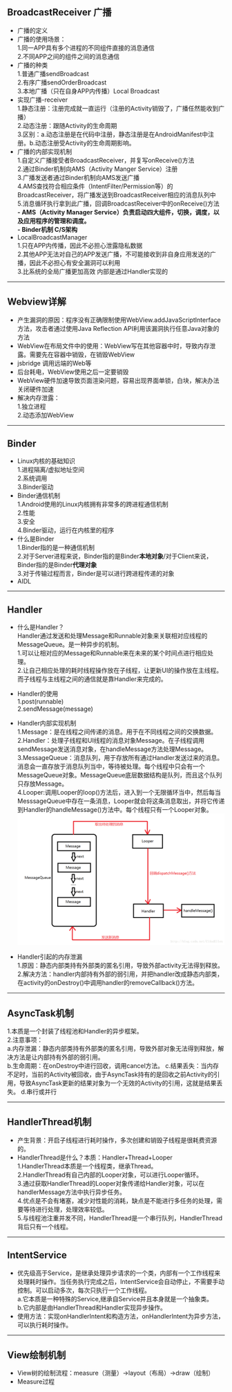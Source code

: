 ## BroadcastReceiver 广播 ##
- 广播的定义
- 广播的使用场景：  
	1.同一APP具有多个进程的不同组件直接的消息通信  
	2.不同APP之间的组件之间的消息通信
- 广播的种类  
	1.普通广播sendBroadcast  
	2.有序广播sendOrderBroadcast  
	3.本地广播（只在自身APP内传播）Local Broadcast
- 实现广播-receiver  
	1.静态注册：注册完成就一直运行（注册的Activity销毁了，广播任然能收到广播）  
	2.动态注册：跟随Activity的生命周期  
	3.区别：a.动态注册是在代码中注册，静态注册是在AndroidManifest中注册。b.动态注册受Activity的生命周期影响。
- 广播的内部实现机制  
	1.自定义广播接受者BroadcastReceiver，并复写onReceive()方法  
	2.通过Binder机制向AMS（Activity Manger Service）注册  
	3.广播发送者通过Binder机制向AMS发送广播  
	4.AMS查找符合相应条件（IntentFilter/Permission等）的BroadcastReceiver，将广播发送到BroadcastReceiver相应的消息队列中  
	5.消息循环执行拿到此广播，回调BroadcastReceiver中的onReceive()方法  
**- AMS（Activity Manager Service）负责启动四大组件，切换，调度，以及应用程序的管理和调度。**  
**- Binder机制 C/S架构**  
- LocalBroadcastManager  
	1.只在APP内传播，因此不必担心泄露隐私数据  
	2.其他APP无法对自己的APP发送广播，不可能接收到非自身应用发送的广播，因此不必担心有安全漏洞可以利用  
	3.比系统的全局广播更加高效 内部是通过Handler实现的  

----------
## Webview详解 ##

- 产生漏洞的原因：程序没有正确限制使用WebView.addJavaScriptInterface方法，攻击者通过使用Java Reflection API利用该漏洞执行任意Java对象的方法
- WebView在布局文件中的使用：WebView写在其他容器中时，导致内存泄露。需要先在容器中销毁，在销毁WebView
- jsbridge 调用远端的Web等
- 后台耗电，WebView使用之后一定要销毁
- WebView硬件加速导致页面渲染问题，容易出现界面单锁，白块，解决办法关闭硬件加速
- 解决内存泄露：  
	1.独立进程  
	2.动态添加WebView

----------
## Binder ##
- Linux内核的基础知识  
	1.进程隔离/虚拟地址空间  
	2.系统调用  
	3.Binder驱动
- Binder通信机制  
	1.Android使用的Linux内核拥有非常多的跨进程通信机制  
	2.性能  
	3.安全  
	4.Binder驱动，运行在内核里的程序
- 什么是Binder  
	1.Binder指的是一种通信机制  
	2.对于Server进程来说，Binder指的是Binder**本地对象**/对于Client来说，Binder指的是Binder**代理对象**  
	3.对于传输过程而言，Binder是可以进行跨进程传递的对象
- AIDL   
	

----------
## Handler ##
- 什么是Handler？  
	Handler通过发送和处理Message和Runnable对象来关联相对应线程的MessageQueue。是一种异步的机制。  
	1.可以让相对应的Message和Runnable来在未来的某个时间点进行相应处理。  
	2.让自己相应处理的耗时线程操作放在子线程，让更新UI的操作放在主线程。而子线程与主线程之间的通信就是靠Handler来完成的。
- Handler的使用  
	1.post(runnable)  
	2.sendMessage(message)
- Handler内部实现机制  
	1.Message：是在线程之间传递的消息。用于在不同线程之间的交换数据。  
	2.Handler：处理子线程和UI线程的消息对象Message。在子线程调用sendMessage发送消息对象，在handleMessage方法处理Message。  
	3.MessageQueue：消息队列，用于存放所有通过Handler发送过来的消息。消息会一直存放于消息队列当中，等待被处理。每个线程中只会有一个MessageQueue对象。MessageQueue底层数据结构是队列，而且这个队列只存放Message。  
	4.Looper:调用Looper的loop()方法后，进入到一个无限循环当中，然后每当MesssageQueue中存在一条消息，Looper就会将这条消息取出，并将它传递到Handler的handleMessage()方法中。每个线程只有一个Looper对象。
![](https://raw.githubusercontent.com/lhhxsm/Ready/master/picture/Handler%E6%9C%BA%E5%88%B6.png)
	
- Handler引起的内存泄漏   
	1.原因：静态内部类持有外部类的匿名引用，导致外部activity无法得到释放。  
	2.解决方法：handler内部持有外部的弱引用，并把handler改成静态内部类，在activity的onDestroy()中调用handler的removeCallback()方法。

----------
## AsyncTask机制   ##
1.本质是一个封装了线程池和Handler的异步框架。  
2.注意事项：  
	a.内存泄漏：静态内部类持有外部类的匿名引用，导致外部对象无法得到释放，解决方法是让内部持有外部的弱引用。  
	b.生命周期：在onDestroy中进行回收，调用cancel方法。
	c.结果丢失：当内存不足时，当前的Activity被回收，由于AsyncTask持有的是回收之前Activity的引用，导致AsyncTask更新的结果对象为一个无效的Activity的引用，这就是结果丢失。
	d.串行或并行

----------
## HandlerThread机制 ##
- 产生背景：开启子线程进行耗时操作，多次创建和销毁子线程是很耗费资源的。
- HandlerThread是什么？本质：Handler+Thread+Looper  
	1.HandlerThread本质是一个线程类，继承Thread。  
	2.HandlerThread有自己内部的Looper对象，可以进行Looper循环。  
	3.通过获取HandlerThread的Looper对象传递给Handler对象，可以在handlerMessage方法中执行异步任务。  
	4.优点是不会有堵塞，减少对性能的消耗，缺点是不能进行多任务的处理，需要等待进行处理，处理效率较低。  
	5.与线程池注重并发不同，HandlerThread是一个串行队列，HandlerThread背后只有一个线程。

----------
## IntentService ##
- 优先级高于Service，是继承处理异步请求的一个类，内部有一个工作线程来处理耗时操作。当任务执行完成之后，IntentService会自动停止，不需要手动控制。可以启动多次，每次只执行一个工作线程。  
	a.它本质是一种特殊的Service,继承自Service并且本身就是一个抽象类。  
	b.它内部是由HandlerThread和Handler实现异步操作。
- 使用方法：实现onHandlerIntent和构造方法，onHandlerIntent为异步方法，可以执行耗时操作。

----------
## View绘制机制 ##
- View树的绘制流程：measure（测量）->layout（布局）->draw（绘制）
- Measure过程